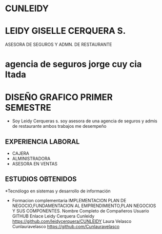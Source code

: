 # CUNLEIDY
# LEIDY GISELLE CERQUERA S.

ASESORA DE SEGUROS Y ADMN. DE RESTAURANTE

# agencia de seguros jorge cuy cia ltada
# DISEÑO GRAFICO PRIMER SEMESTRE
* Soy Leidy Cerqueras s. soy asesora de una agencia de seguros y  admis de restaurante ambos trabajos me desempeño
## EXPERIENCIA LABORAL
* CAJERA 
* ALMINISTRADORA 
* ASESORA EN VENTAS 

## ESTUDIOS OBTENIDOS
*Tecnólogo en sistemas y desarrollo de información	
* Formacion complementaria IMPLEMENTACION PLAN DE NEGOCIO,FUNDAMENTACION AL EMPRENDIMIENTO,PLAN NEGOCIOS  Y SUS COMPONENTES.
Nombre Completo de Compañeros	Usuario GITHUB	Enlace
Leidy Cerquera	Cunleidy	https://github.com/leidycerquera/CUNLEIDY
Laura Velasco	Cunlauravelasco	https://github.com/Cunlauravelasco
